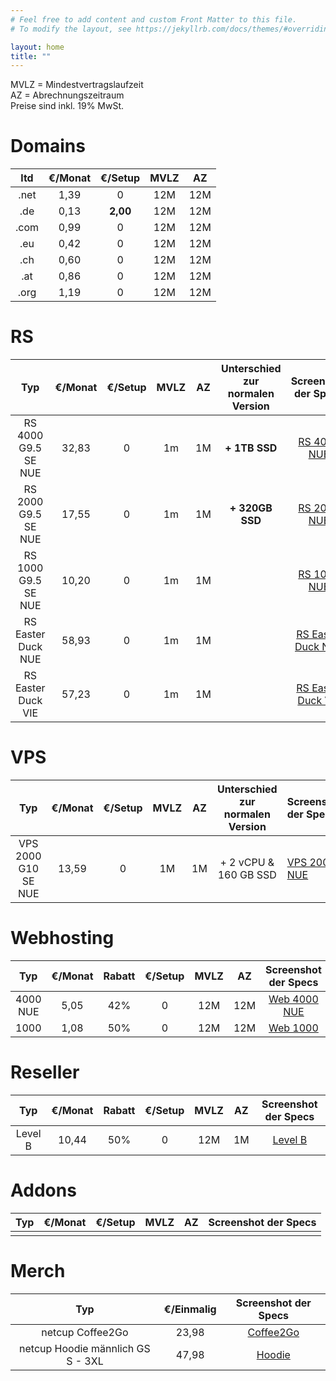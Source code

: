```yaml
---
# Feel free to add content and custom Front Matter to this file.
# To modify the layout, see https://jekyllrb.com/docs/themes/#overriding-theme-defaults

layout: home
title: ""
---
```


MVLZ = Mindestvertragslaufzeit   
AZ = Abrechnungszeitraum  
Preise sind inkl. 19% MwSt.  

Domains
===
|  ltd  | €/Monat | €/Setup  | MVLZ  |  AZ   |
| :---: | :-----: | :------: | :---: | :---: |
| .net  |  1,39   |    0     |  12M  |  12M  |
|  .de  |  0,13   | **2,00** |  12M  |  12M  |
| .com  |  0,99   |    0     |  12M  |  12M  |
|  .eu  |  0,42   |    0     |  12M  |  12M  |
|  .ch  |  0,60   |    0     |  12M  |  12M  |
|  .at  |  0,86   |    0     |  12M  |  12M  |
| .org  |  1,19   |    0     |  12M  |  12M  |


RS
===
|         Typ         | €/Monat | €/Setup | MVLZ  |  AZ   | Unterschied zur normalen Version |                Screenshot der Specs                |
| :-----------------: | :-----: | :-----: | :---: | :---: | :------------------------------: | :------------------------------------------------: |
| RS 4000 G9.5 SE NUE |  32,83  |    0    |  1m   |  1M   |          **+ 1TB SSD**           |       [RS 4000 NUE](/images/rs4000nue.jpeg)        |
| RS 2000 G9.5 SE NUE |  17,55  |    0    |  1m   |  1M   |         **+ 320GB SSD**          |       [RS 2000 NUE](/images/rs2000nue.jpeg)        |
| RS 1000 G9.5 SE NUE |  10,20  |    0    |  1m   |  1M   |                                  |         [RS 1000 NUE](/images/rs1000.jpeg)         |
| RS Easter Duck NUE  |  58,93  |    0    |  1m   |  1M   |                                  | [RS Easter Duck NUE](/images/rseasterducknue.jpeg) |
| RS Easter Duck VIE  |  57,23  |    0    |  1m   |  1M   |                                  | [RS Easter Duck VIE](/images/rseasterduckvie.jpeg) |
 
 
VPS
===
|         Typ         | €/Monat | €/Setup | MVLZ  |  AZ   | Unterschied zur normalen Version | Screenshot der Specs                    |
| :-----------------: | :-----: | :-----: | :---: | :---: | :------------------------------: | :-------------------------------------- |
| VPS 2000 G10 SE NUE |  13,59  |    0    |  1M   |  1M   |      + 2 vCPU & 160 GB SSD       | [VPS 2000 NUE](/images/vps2000nue.jpeg) |


Webhosting
===
|   Typ    | €/Monat | Rabatt | €/Setup | MVLZ  |  AZ   |          Screenshot der Specs          |
| :------: | :-----: | :----: | :-----: | :---: | :---: | :------------------------------------: |
| 4000 NUE |  5,05   |  42%   |    0    |  12M  |  12M  | [Web 4000 NUE](/images/ws4000nue.jpeg) |
|   1000   |  1,08   |  50%   |    0    |  12M  |  12M  |    [Web 1000](/images/web1000.jpeg)    |


Reseller
===
|   Typ   | €/Monat | Rabatt | €/Setup | MVLZ  |  AZ   |        Screenshot der Specs        |
| :-----: | :-----: | :----: | :-----: | :---: | :---: | :--------------------------------: |
| Level B |  10,44  |  50%   |    0    |  12M  |  1M   | [Level B](/images/reseller-b.jpeg) |



Addons
===
|  Typ  | €/Monat | €/Setup | MVLZ  |  AZ   | Screenshot der Specs |
| :---: | :-----: | :-----: | :---: | :---: | :------------------: |
|       |         |         |       |       |                      |


Merch
===
|                Typ                 | €/Einmalig |         Screenshot der Specs          |
| :--------------------------------: | :--------: | :-----------------------------------: |
|          netcup Coffee2Go          |   23,98    | [Coffee2Go](/images/nccoffee2go.jpeg) |
| netcup Hoodie männlich  GS S - 3XL |   47,98    |    [Hoodie](/images/nchoodie.jpeg)    |